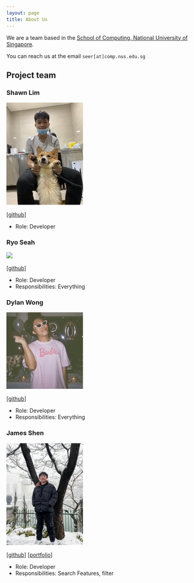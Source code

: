 ```yaml
---
layout: page
title: About Us
---
```


We are a team based in the [School of Computing, National University of Singapore](http://www.comp.nus.edu.sg).

You can reach us at the email `seer[at]comp.nus.edu.sg`

## Project team

### Shawn Lim

<img src="images/shawnnlimm.png" width="200px">

[[github](https://github.com/shawnnlimm)]

* Role: Developer

### Ryo Seah

<img src="images/ryo-seah.png" width="200px">

[[github](http://github.com/Ryo-Seah)]

* Role: Developer
* Responsibilities: Everything

### Dylan Wong

<img src="images/thewongdylan.png" width="200px">

[[github](http://github.com/thewongdylan)]

* Role: Developer
* Responsibilities: Everything

### James Shen

<img src="images/shamesjen.png" width="200px">

[[github](http://github.com/shamesjen)] [[portfolio](team/johndoe.md)]

* Role: Developer
* Responsibilities: Search Features, filter
